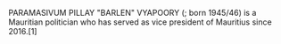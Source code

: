 PARAMASIVUM PILLAY "BARLEN" VYAPOORY (; born 1945/46) is a Mauritian politician who has served as vice president of Mauritius since 2016.[1]
